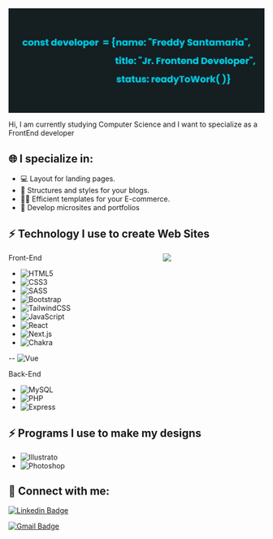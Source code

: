<img align='center' src='https://github.com/freddyasp21/freddyasp21/blob/main/banner%20(2).png?raw=true'>

Hi, I am currently studying Computer Science and I want to specialize as a FrontEnd developer

## 🌐 I specialize in:

- 💻 Layout for landing pages.
- 🤖 Structures and styles for your blogs.
- 👨‍💻 Efficient templates for your E-commerce.
- 🚀 Develop microsites and portfolios

## ⚡ Technology I use to create Web Sites

<img align='right' src='https://media.giphy.com/media/bcKmIWkUMCjVm/giphy.gif' width='200"'>

Front-End

- ![HTML5](https://img.shields.io/badge/html5-%23E34F26.svg?style=for-the-badge&logo=html5&logoColor=white)
- ![CSS3](https://img.shields.io/badge/css3-%231572B6.svg?style=for-the-badge&logo=css3&logoColor=white)
- ![SASS](https://img.shields.io/badge/SASS-hotpink.svg?style=for-the-badge&logo=SASS&logoColor=white)
- ![Bootstrap](https://img.shields.io/badge/bootstrap-%23563D7C.svg?style=for-the-badge&logo=bootstrap&logoColor=white)
- ![TailwindCSS](https://img.shields.io/badge/tailwindcss-%2338B2AC.svg?style=for-the-badge&logo=tailwind-css&logoColor=white)
- ![JavaScript](https://img.shields.io/badge/javascript-%23323330.svg?style=for-the-badge&logo=javascript&logoColor=%23F7DF1E)
- ![React](https://img.shields.io/badge/React-20232A?style=for-the-badge&logo=react&logoColor=61DAFB)
- ![Next.js](https://img.shields.io/badge/Next.js-000000.svg?style=for-the-badge&logo=nextdotjs&logoColor=white)
- ![Chakra](https://img.shields.io/badge/Chakra%20UI-319795.svg?style=for-the-badge&logo=Chakra-UI&logoColor=white)

-- ![Vue](https://img.shields.io/badge/Vue.js-4FC08D.svg?style=for-the-badge&logo=vuedotjs&logoColor=white)

Back-End

- ![MySQL](https://img.shields.io/badge/mysql-%2300f.svg?style=for-the-badge&logo=mysql&logoColor=white)
- ![PHP](https://img.shields.io/badge/php-%23777BB4.svg?style=for-the-badge&logo=php&logoColor=white)
- ![Express](https://img.shields.io/badge/Express-000000.svg?style=for-the-badge&logo=Express&logoColor=white)


## ⚡ Programs I use to make my designs

- ![Illustrato](https://img.shields.io/badge/Adobe%20Illustrator-FF9A00.svg?style=for-the-badge&logo=Adobe-Illustrator&logoColor=white)
- ![Photoshop](https://img.shields.io/badge/Adobe%20Photoshop-31A8FF.svg?style=for-the-badge&logo=Adobe-Photoshop&logoColor=white)

## 📱 Connect with me:

[![Linkedin Badge](https://img.shields.io/badge/-FreddySantamaria-blue?style=flat-square&logo=Linkedin&logoColor=white&link=https://www.linkedin.com/in/freddy-a-santamaria-p-959546169/)](https://www.linkedin.com/in/freddy-a-santamaria-p-959546169/)

[![Gmail Badge](https://img.shields.io/badge/-freddyperozo21@gmail.com-d14836?style=flat-square&logo=Gmail&logoColor=white&link=mailto:mail@jayraj.co.in)](mailto:mail@jayraj.co.in)


<!-- ## 📊 Github Stats:

[![Top Langs](https://github-readme-stats.vercel.app/api/top-langs/?username=freddyasp21)](https://github.com/anuraghazra/github-readme-stats)

[![Top Langs](https://github-readme-stats.vercel.app/api/top-langs/?username=freddyasp21&layout=compact)](https://github.com/freddyasp21/github-readme-stats)

![Anurag's GitHub stats](https://github-readme-stats.vercel.app/api?username=freddyasp21&show_icons=true&theme=transparent)

[!Behance](https://img.shields.io/badge/Behance-1769FF.svg?style=for-the-badge&logo=Behance&logoColor=white)

[![Instagram Badge](https://img.shields.io/badge/-theskullboy_fred-e4405f?style=flat-square&logo=Instagram&logoColor=white&link=https://www.instagram.com/roshanjayraj/)](https://www.instagram.com/roshanjayraj/)

 -->
